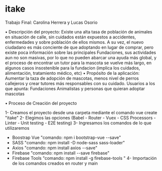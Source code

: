 # itake
Trabajo Final: Carolina Herrera y  Lucas Osorio 
 
•	Descripción del proyecto:
Existe una alta tasa de población de animales en situación de calle, sin cuidados están expuestos a accidentes, enfermedades y sobre población de ellos mismos. A su vez, el nuevo ciudadano es más conciente de que adoptando en lugar de comprar, pero existe poca información sobre las principales Fundaciones, sus actividades aun no son masivas, por lo que no pueden abarcar una ayuda más global, y el proceso de encontrar un tutor para la mascota se vuelve más largo, en algunos casos insostenible para la fundacion (implica los cuidados, alimentación, tratamiento médico, etc) 
•	Propósito de la aplicación:
Aumentar la taza de adopción de mascotas, menos nivel de perros callejeros y crear tutores más responsables con su cuidado.
	Usuarios a los que apunta:
 Fundaciones Animalistas y personas que quieran adoptar mascotas 
 
 • Proceso de Creación del proyecto 
 
1- Creamos el proyecto desde una carpeta mediante el comando vue create "itake"
2- Elegimos las opciones 
(Babel - Router - Vuex - CSS Processors - Linter - Unit testing - E2E testing)
3- Ingresamos los comandos de lo que utilizaremos 
- Boostrap Vue "comando: npm i bootstrap-vue --save"
- SASS "comando: npm install -D node-sass sass-loader"
- Axios "comando: npm install axios --save"
- Firebase "comando: npm install --save firebase"
- Firebase Tools "comando: npm install -g firebase-tools "
4- Importación de los comandos creados en router y main

